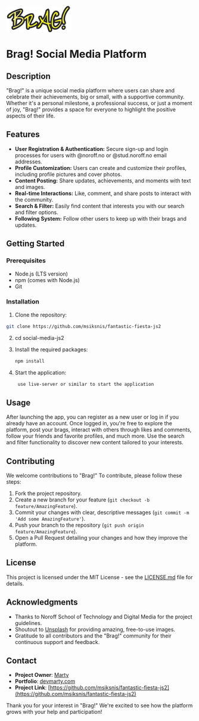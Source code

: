 ![Brag! Logo](/assets/yellow-logo.svg)

# Brag! Social Media Platform

## Description

"Brag!" is a unique social media platform where users can share and celebrate their achievements, big or small, with a supportive community. Whether it's a personal milestone, a professional success, or just a moment of joy, "Brag!" provides a space for everyone to highlight the positive aspects of their life.

## Features

- **User Registration & Authentication:** Secure sign-up and login processes for users with @noroff.no or @stud.noroff.no email addresses.
- **Profile Customization:** Users can create and customize their profiles, including profile pictures and cover photos.
- **Content Posting:** Share updates, achievements, and moments with text and images.
- **Real-time Interactions:** Like, comment, and share posts to interact with the community.
- **Search & Filter:** Easily find content that interests you with our search and filter options.
- **Following System:** Follow other users to keep up with their brags and updates.

## Getting Started

### Prerequisites

- Node.js (LTS version)
- npm (comes with Node.js)
- Git

### Installation

1. Clone the repository:

```bash
git clone https://github.com/msiksnis/fantastic-fiesta-js2
```

2. cd social-media-js2

3. Install the required packages:

   ```bash
   npm install

   ```

4. Start the application:

   ```bash
    use live-server or similar to start the application
   ```

## Usage

After launching the app, you can register as a new user or log in if you already have an account. Once logged in, you're free to explore the platform, post your brags, interact with others through likes and comments, follow your friends and favorite profiles, and much more. Use the search and filter functionality to discover new content tailored to your interests.

## Contributing

We welcome contributions to "Brag!" To contribute, please follow these steps:

1. Fork the project repository.
2. Create a new branch for your feature (`git checkout -b feature/AmazingFeature`).
3. Commit your changes with clear, descriptive messages (`git commit -m 'Add some AmazingFeature'`).
4. Push your branch to the repository (`git push origin feature/AmazingFeature`).
5. Open a Pull Request detailing your changes and how they improve the platform.

## License

This project is licensed under the MIT License - see the [LICENSE.md](LICENSE.md) file for details.

## Acknowledgments

- Thanks to Noroff School of Technology and Digital Media for the project guidelines.
- Shoutout to [Unsplash](https://unsplash.com/) for providing amazing, free-to-use images.
- Gratitude to all contributors and the "Brag!" community for their continuous support and feedback.

## Contact

- **Project Owner**: [Marty](devmarty@gmail.com)
- **Portfolio**: [devmarty.com](https://devmarty.com/)
- **Project Link**: [https://github.com/msiksnis/fantastic-fiesta-js2](https://github.com/msiksnis/fantastic-fiesta-js2)

Thank you for your interest in "Brag!" We're excited to see how the platform grows with your help and participation!
